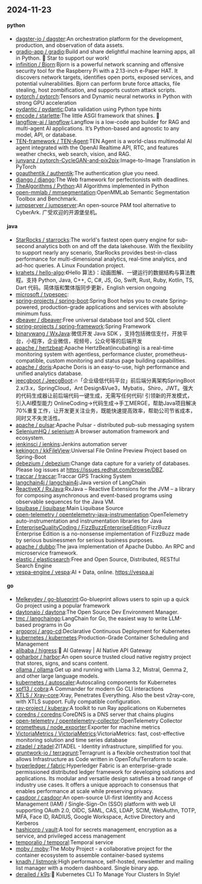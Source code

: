 ## 2024-11-23

#### python
* [dagster-io / dagster](https://github.com/dagster-io/dagster):An orchestration platform for the development, production, and observation of data assets.
* [gradio-app / gradio](https://github.com/gradio-app/gradio):Build and share delightful machine learning apps, all in Python. 🌟 Star to support our work!
* [infinition / Bjorn](https://github.com/infinition/Bjorn):Bjorn is a powerful network scanning and offensive security tool for the Raspberry Pi with a 2.13-inch e-Paper HAT. It discovers network targets, identifies open ports, exposed services, and potential vulnerabilities. Bjorn can perform brute force attacks, file stealing, host zombification, and supports custom attack scripts.
* [pytorch / pytorch](https://github.com/pytorch/pytorch):Tensors and Dynamic neural networks in Python with strong GPU acceleration
* [pydantic / pydantic](https://github.com/pydantic/pydantic):Data validation using Python type hints
* [encode / starlette](https://github.com/encode/starlette):The little ASGI framework that shines. 🌟
* [langflow-ai / langflow](https://github.com/langflow-ai/langflow):Langflow is a low-code app builder for RAG and multi-agent AI applications. It’s Python-based and agnostic to any model, API, or database.
* [TEN-framework / TEN-Agent](https://github.com/TEN-framework/TEN-Agent):TEN Agent is a world-class multimodal AI agent integrated with the OpenAI Realtime API, RTC, and features weather checks, web search, vision, and RAG.
* [junyanz / pytorch-CycleGAN-and-pix2pix](https://github.com/junyanz/pytorch-CycleGAN-and-pix2pix):Image-to-Image Translation in PyTorch
* [goauthentik / authentik](https://github.com/goauthentik/authentik):The authentication glue you need.
* [django / django](https://github.com/django/django):The Web framework for perfectionists with deadlines.
* [TheAlgorithms / Python](https://github.com/TheAlgorithms/Python):All Algorithms implemented in Python
* [open-mmlab / mmsegmentation](https://github.com/open-mmlab/mmsegmentation):OpenMMLab Semantic Segmentation Toolbox and Benchmark.
* [jumpserver / jumpserver](https://github.com/jumpserver/jumpserver):An open-source PAM tool alternative to CyberArk. 广受欢迎的开源堡垒机。

#### java
* [StarRocks / starrocks](https://github.com/StarRocks/starrocks):The world's fastest open query engine for sub-second analytics both on and off the data lakehouse. With the flexibility to support nearly any scenario, StarRocks provides best-in-class performance for multi-dimensional analytics, real-time analytics, and ad-hoc queries. A Linux Foundation project.
* [krahets / hello-algo](https://github.com/krahets/hello-algo):《Hello 算法》：动画图解、一键运行的数据结构与算法教程。支持 Python, Java, C++, C, C#, JS, Go, Swift, Rust, Ruby, Kotlin, TS, Dart 代码。简体版和繁体版同步更新，English version ongoing
* [microsoft / typespec](https://github.com/microsoft/typespec):
* [spring-projects / spring-boot](https://github.com/spring-projects/spring-boot):Spring Boot helps you to create Spring-powered, production-grade applications and services with absolute minimum fuss.
* [dbeaver / dbeaver](https://github.com/dbeaver/dbeaver):Free universal database tool and SQL client
* [spring-projects / spring-framework](https://github.com/spring-projects/spring-framework):Spring Framework
* [binarywang / WxJava](https://github.com/binarywang/WxJava):微信开发 Java SDK ，支持包括微信支付，开放平台，小程序，企业微信，视频号，公众号等的后端开发
* [apache / hertzbeat](https://github.com/apache/hertzbeat):Apache HertzBeat(incubating) is a real-time monitoring system with agentless, performance cluster, prometheus-compatible, custom monitoring and status page building capabilities.
* [apache / doris](https://github.com/apache/doris):Apache Doris is an easy-to-use, high performance and unified analytics database.
* [jeecgboot / JeecgBoot](https://github.com/jeecgboot/JeecgBoot):🔥「企业级低代码平台」前后端分离架构SpringBoot 2.x/3.x，SpringCloud，Ant Design&Vue3，Mybatis，Shiro，JWT。强大的代码生成器让前后端代码一键生成，无需写任何代码! 引领新的开发模式，引入AI模型能力 OnlineCoding->代码生成->手工MERGE，帮助Java项目解决70%重复工作，让开发更关注业务，既能快速提高效率，帮助公司节省成本，同时又不失灵活性。
* [apache / pulsar](https://github.com/apache/pulsar):Apache Pulsar - distributed pub-sub messaging system
* [SeleniumHQ / selenium](https://github.com/SeleniumHQ/selenium):A browser automation framework and ecosystem.
* [jenkinsci / jenkins](https://github.com/jenkinsci/jenkins):Jenkins automation server
* [kekingcn / kkFileView](https://github.com/kekingcn/kkFileView):Universal File Online Preview Project based on Spring-Boot
* [debezium / debezium](https://github.com/debezium/debezium):Change data capture for a variety of databases. Please log issues at https://issues.redhat.com/browse/DBZ.
* [traccar / traccar](https://github.com/traccar/traccar):Traccar GPS Tracking System
* [langchain4j / langchain4j](https://github.com/langchain4j/langchain4j):Java version of LangChain
* [ReactiveX / RxJava](https://github.com/ReactiveX/RxJava):RxJava – Reactive Extensions for the JVM – a library for composing asynchronous and event-based programs using observable sequences for the Java VM.
* [liquibase / liquibase](https://github.com/liquibase/liquibase):Main Liquibase Source
* [open-telemetry / opentelemetry-java-instrumentation](https://github.com/open-telemetry/opentelemetry-java-instrumentation):OpenTelemetry auto-instrumentation and instrumentation libraries for Java
* [EnterpriseQualityCoding / FizzBuzzEnterpriseEdition](https://github.com/EnterpriseQualityCoding/FizzBuzzEnterpriseEdition):FizzBuzz Enterprise Edition is a no-nonsense implementation of FizzBuzz made by serious businessmen for serious business purposes.
* [apache / dubbo](https://github.com/apache/dubbo):The java implementation of Apache Dubbo. An RPC and microservice framework.
* [elastic / elasticsearch](https://github.com/elastic/elasticsearch):Free and Open Source, Distributed, RESTful Search Engine
* [vespa-engine / vespa](https://github.com/vespa-engine/vespa):AI + Data, online. https://vespa.ai

#### go
* [Melkeydev / go-blueprint](https://github.com/Melkeydev/go-blueprint):Go-blueprint allows users to spin up a quick Go project using a popular framework
* [daytonaio / daytona](https://github.com/daytonaio/daytona):The Open Source Dev Environment Manager.
* [tmc / langchaingo](https://github.com/tmc/langchaingo):LangChain for Go, the easiest way to write LLM-based programs in Go
* [argoproj / argo-cd](https://github.com/argoproj/argo-cd):Declarative Continuous Deployment for Kubernetes
* [kubernetes / kubernetes](https://github.com/kubernetes/kubernetes):Production-Grade Container Scheduling and Management
* [alibaba / higress](https://github.com/alibaba/higress):🤖 AI Gateway | AI Native API Gateway
* [goharbor / harbor](https://github.com/goharbor/harbor):An open source trusted cloud native registry project that stores, signs, and scans content.
* [ollama / ollama](https://github.com/ollama/ollama):Get up and running with Llama 3.2, Mistral, Gemma 2, and other large language models.
* [kubernetes / autoscaler](https://github.com/kubernetes/autoscaler):Autoscaling components for Kubernetes
* [spf13 / cobra](https://github.com/spf13/cobra):A Commander for modern Go CLI interactions
* [XTLS / Xray-core](https://github.com/XTLS/Xray-core):Xray, Penetrates Everything. Also the best v2ray-core, with XTLS support. Fully compatible configuration.
* [ray-project / kuberay](https://github.com/ray-project/kuberay):A toolkit to run Ray applications on Kubernetes
* [coredns / coredns](https://github.com/coredns/coredns):CoreDNS is a DNS server that chains plugins
* [open-telemetry / opentelemetry-collector](https://github.com/open-telemetry/opentelemetry-collector):OpenTelemetry Collector
* [prometheus / node_exporter](https://github.com/prometheus/node_exporter):Exporter for machine metrics
* [VictoriaMetrics / VictoriaMetrics](https://github.com/VictoriaMetrics/VictoriaMetrics):VictoriaMetrics: fast, cost-effective monitoring solution and time series database
* [zitadel / zitadel](https://github.com/zitadel/zitadel):ZITADEL - Identity infrastructure, simplified for you.
* [gruntwork-io / terragrunt](https://github.com/gruntwork-io/terragrunt):Terragrunt is a flexible orchestration tool that allows Infrastructure as Code written in OpenTofu/Terraform to scale.
* [hyperledger / fabric](https://github.com/hyperledger/fabric):Hyperledger Fabric is an enterprise-grade permissioned distributed ledger framework for developing solutions and applications. Its modular and versatile design satisfies a broad range of industry use cases. It offers a unique approach to consensus that enables performance at scale while preserving privacy.
* [casdoor / casdoor](https://github.com/casdoor/casdoor):An open-source UI-first Identity and Access Management (IAM) / Single-Sign-On (SSO) platform with web UI supporting OAuth 2.0, OIDC, SAML, CAS, LDAP, SCIM, WebAuthn, TOTP, MFA, Face ID, RADIUS, Google Workspace, Active Directory and Kerberos
* [hashicorp / vault](https://github.com/hashicorp/vault):A tool for secrets management, encryption as a service, and privileged access management
* [temporalio / temporal](https://github.com/temporalio/temporal):Temporal service
* [moby / moby](https://github.com/moby/moby):The Moby Project - a collaborative project for the container ecosystem to assemble container-based systems
* [knadh / listmonk](https://github.com/knadh/listmonk):High performance, self-hosted, newsletter and mailing list manager with a modern dashboard. Single binary app.
* [derailed / k9s](https://github.com/derailed/k9s):🐶 Kubernetes CLI To Manage Your Clusters In Style!
